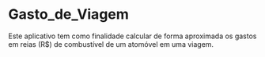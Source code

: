 # Gasto_de_Viagem

Este aplicativo tem como finalidade calcular de forma aproximada os gastos em reias (R$) de combustível de um atomóvel em uma viagem.
